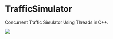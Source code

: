 # TrafficSimulator
Concurrent Traffic Simulator Using Threads in C++.

![](/CppND-Program-a-Concurrent-Traffic-Simulation/Images_Traffic/Traffic_Simulator.png)
